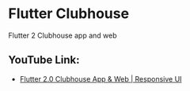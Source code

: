 # Flutter Clubhouse 

Flutter 2 Clubhouse app and web

## YouTube Link:

- [Flutter 2.0 Clubhouse App & Web | Responsive UI](https://youtu.be/p-s6GfGH_8c)
